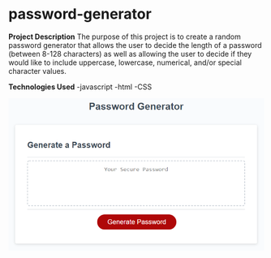 # password-generator
**Project Description**
The purpose of this project is to create a random password generator that allows the user to decide the length of a password (between 8-128 characters) as well as allowing the user to decide if they would like to include uppercase, lowercase, numerical, and/or special character values.


**Technologies Used**
-javascript
-html
-CSS

![portfolio demo](./Assets/03-javascript-homework-demo.png)